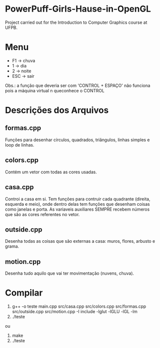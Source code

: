 # PowerPuff-Girls-Hause-in-OpenGL
Project carried out for the Introduction to Computer Graphics course at UFPB.

# Menu

- F1 -> chuva
- 1 -> dia
- 2 -> noite
- ESC -> sair

Obs.: a função que deveria ser com 'CONTROL + ESPAÇO' não funciona pois a máquina virtual n queconhece o CONTROL

# Descrições dos Arquivos

## formas.cpp

Funções para desenhar círculos, quadrados, triângulos, linhas simples e loop de linhas.

## colors.cpp

Contém um vetor com todas as cores usadas.

## casa.cpp

Controi a casa em si. Tem funções para contruir cada quadrante (direita, esquerda e meio), onde dentro delas tem funções que desenham coisas como janelas e porta. As variaveis auxiliares SEMPRE recebem números que são as cores referentes no vetor.

## outside.cpp

Desenha todas as coisas que são externas a casa: muros, flores, arbusto e grama.

## motion.cpp

Desenha tudo aquilo que vai ter movimentação (nuvens, chuva).

# Compilar

1. g++ -o teste main.cpp src/casa.cpp src/colors.cpp src/formas.cpp src/outside.cpp src/motion.cpp -I include -lglut -lGLU -lGL -lm
2. ./teste

ou 

1. make
2. ./teste
